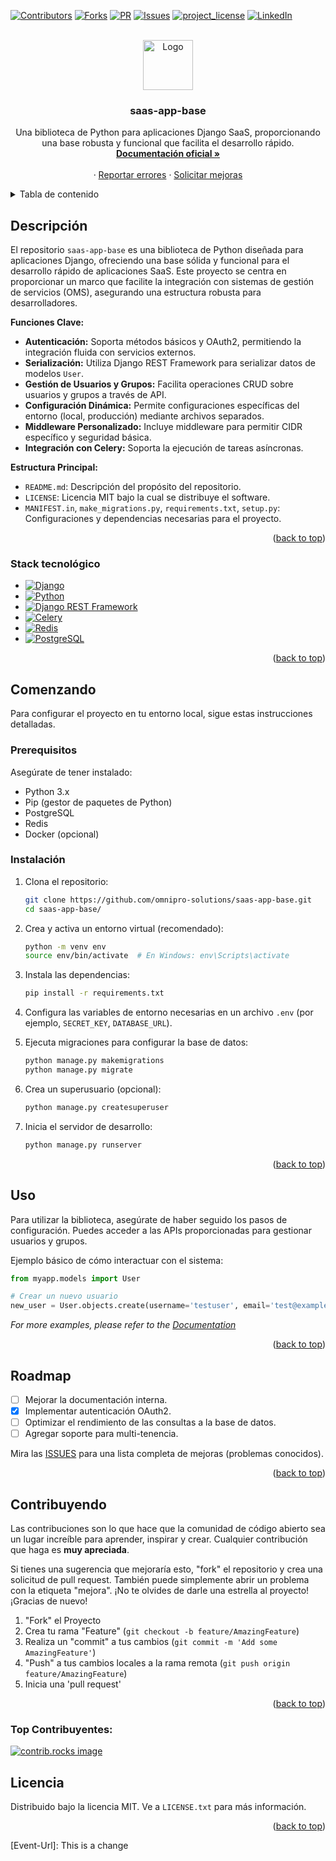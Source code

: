 <a id="readme-top"></a>
[![Contributors][contributors-shield]][contributors-url]
[![Forks][forks-shield]][forks-url]
[![PR][pull-request-shield]][pull-request-url]
[![Issues][issues-shield]][issues-url]
[![project_license][license-shield]][license-url]
[![LinkedIn][linkedin-shield]][linkedin-url]

<br />

<div align="center">

<a href="https://github.com/omnipro-solutions/saas-app-base.git">
    <img src="https://pngimg.com/uploads/github/github_PNG78.png" alt="Logo" width="80" height="80">
  </a>

<h3 align="center">saas-app-base</h3>

  <p align="center">
    Una biblioteca de Python para aplicaciones Django SaaS, proporcionando una base robusta y funcional que facilita el desarrollo rápido.
    <br />
    <a href="https://doc-oms.omni.pro/docs/reglas"><strong>Documentación oficial »</strong></a>
    <br />
    <br />
    &middot;
    <a href="https://github.com/omnipro-solutions/saas-app-base/issues">Reportar errores</a>
    &middot;
    <a href="https://github.com/omnipro-solutions/saas-app-base/issues">Solicitar mejoras</a>
  </p>
</div>

<!-- TABLA DE CONTENIDO -->
<details>
  <summary>Tabla de contenido</summary>
  <ol>
    <li>
      <a href="#descripción">Descripción</a>
      <ul>
        <li><a href="#stack-tecnológico">Stack</a></li>
      </ul>
    </li>
    <li>
      <a href="#comenzando">Comenzando</a>
      <ul>
        <li><a href="#prerequisitos">Prerequisitos</a></li>
        <li><a href="#instalacion">Instalación</a></li>
      </ul>
    </li>
    <li><a href="#usao">Uso</a></li>
    <li><a href="#roadmap">Roadmap</a></li>
    <li><a href="#contribuyendo">Contribuyendo</a></li>
    <li><a href="#top-contribuyentes">Top Contribuyentes</a></li>
    <li><a href="#licencia">Licencia</a></li>
  </ol>
</details>

<!-- SOBRE EL PROYECTO -->
## Descripción

El repositorio `saas-app-base` es una biblioteca de Python diseñada para aplicaciones Django, ofreciendo una base sólida y funcional para el desarrollo rápido de aplicaciones SaaS. Este proyecto se centra en proporcionar un marco que facilite la integración con sistemas de gestión de servicios (OMS), asegurando una estructura robusta para desarrolladores.

**Funciones Clave:**
- **Autenticación:** Soporta métodos básicos y OAuth2, permitiendo la integración fluida con servicios externos.
- **Serialización:** Utiliza Django REST Framework para serializar datos de modelos `User`.
- **Gestión de Usuarios y Grupos:** Facilita operaciones CRUD sobre usuarios y grupos a través de API.
- **Configuración Dinámica:** Permite configuraciones específicas del entorno (local, producción) mediante archivos separados.
- **Middleware Personalizado:** Incluye middleware para permitir CIDR específico y seguridad básica.
- **Integración con Celery:** Soporta la ejecución de tareas asíncronas.

**Estructura Principal:**
- `README.md`: Descripción del propósito del repositorio.
- `LICENSE`: Licencia MIT bajo la cual se distribuye el software.
- `MANIFEST.in`, `make_migrations.py`, `requirements.txt`, `setup.py`: Configuraciones y dependencias necesarias para el proyecto.

<p align="right">(<a href="#readme-top">back to top</a>)</p>

### Stack tecnológico

* [![Django][Django]][Django-url]
* [![Python][Python]][Python-url]
* [![Django REST Framework][drf]][drf-url]
* [![Celery][Celery]][Celery-url]
* [![Redis][Redis]][Redis-url]
* [![PostgreSQL][PostgreSQL]][PostgreSQL-url]

<p align="right">(<a href="#readme-top">back to top</a>)</p>

<!-- CONFIGURACIÓN LOCAL -->
## Comenzando

Para configurar el proyecto en tu entorno local, sigue estas instrucciones detalladas.

### Prerequisitos

Asegúrate de tener instalado:
- Python 3.x
- Pip (gestor de paquetes de Python)
- PostgreSQL
- Redis
- Docker (opcional)

### Instalación

1. Clona el repositorio:
   ```sh
   git clone https://github.com/omnipro-solutions/saas-app-base.git
   cd saas-app-base/
   ```

2. Crea y activa un entorno virtual (recomendado):
   ```bash
   python -m venv env
   source env/bin/activate  # En Windows: env\Scripts\activate
   ```

3. Instala las dependencias:
   ```sh
   pip install -r requirements.txt
   ```

4. Configura las variables de entorno necesarias en un archivo `.env` (por ejemplo, `SECRET_KEY`, `DATABASE_URL`).

5. Ejecuta migraciones para configurar la base de datos:
   ```sh
   python manage.py makemigrations
   python manage.py migrate
   ```

6. Crea un superusuario (opcional):
   ```bash
   python manage.py createsuperuser
   ```

7. Inicia el servidor de desarrollo:
   ```sh
   python manage.py runserver
   ```

<p align="right">(<a href="#readme-top">back to top</a>)</p>

<!-- Ejemplos de uso -->
## Uso

Para utilizar la biblioteca, asegúrate de haber seguido los pasos de configuración. Puedes acceder a las APIs proporcionadas para gestionar usuarios y grupos.

Ejemplo básico de cómo interactuar con el sistema:

```python
from myapp.models import User

# Crear un nuevo usuario
new_user = User.objects.create(username='testuser', email='test@example.com')
```

_For more examples, please refer to the [Documentation](https://doc-oms.omni.pro/docs/dev/imgs/saas-img-core)_

<p align="right">(<a href="#readme-top">back to top</a>)</p>

<!-- ROADMAP -->
## Roadmap

- [ ] Mejorar la documentación interna.
- [x] Implementar autenticación OAuth2.
- [ ] Optimizar el rendimiento de las consultas a la base de datos.
- [ ] Agregar soporte para multi-tenencia.

Mira las [ISSUES](https://github.com/omnipro-solutions/saas-app-base/issues) para una lista completa de mejoras (problemas conocidos).

<p align="right">(<a href="#readme-top">back to top</a>)</p>

<!-- CONTRIBUYENDO -->
## Contribuyendo

Las contribuciones son lo que hace que la comunidad de código abierto sea un lugar increíble para aprender, inspirar y crear. Cualquier contribución que haga es **muy apreciada**.

Si tienes una sugerencia que mejoraría esto, "fork" el repositorio y crea una solicitud de pull request. También puede simplemente abrir un problema con la etiqueta "mejora".
¡No te olvides de darle una estrella al proyecto! ¡Gracias de nuevo!

1. "Fork" el Proyecto
2. Crea tu rama "Feature" (`git checkout -b feature/AmazingFeature`)
3. Realiza un "commit" a tus cambios (`git commit -m 'Add some AmazingFeature'`)
4. "Push" a tus cambios locales a la rama remota (`git push origin feature/AmazingFeature`)
5. Inicia una 'pull request'

<p align="right">(<a href="#readme-top">back to top</a>)</p>

### Top Contribuyentes:

<a href="https://github.com/omnipro-solutions/saas-app-base/graphs/contributors">
  <img src="https://contrib.rocks/image?repo=omnipro-solutions/saas-app-base" alt="contrib.rocks image" />
</a>

<!-- LICENCIA -->
## Licencia

Distribuido bajo la licencia MIT. Ve a `LICENSE.txt` para más información.

<p align="right">(<a href="#readme-top">back to top</a>)</p>

<!-- MARKDOWN LINKS & IMAGES -->
[contributors-shield]: https://img.shields.io/github/contributors/omnipro-solutions/saas-app-base.svg?style=for-the-badge
[contributors-url]: https://github.com/omnipro-solutions/saas-app-base/graphs/contributors
[forks-shield]: https://img.shields.io/github/forks/omnipro-solutions/saas-app-base.svg?style=for-the-badge
[forks-url]: https://github.com/omnipro-solutions/saas-app-base/network/members
[stars-shield]: https://img.shields.io/github/stars/omnipro-solutions/saas-app-base.svg?style=for-the-badge
[stars-url]: https://github.com/omnipro-solutions/saas-app-base/stargazers
[issues-shield]: https://img.shields.io/github/issues/omnipro-solutions/saas-app-base.svg?style=for-the-badge
[issues-url]: https://github.com/omnipro-solutions/saas-app-base/issues
[license-shield]: https://img.shields.io/github/license/omnipro-solutions/saas-app-base.svg?style=for-the-badge
[license-url]: https://github.com/omnipro-solutions/saas-app-base/blob/master/LICENSE.txt
[linkedin-shield]: https://img.shields.io/badge/-LinkedIn-black.svg?style=for-the-badge&logo=linkedin&colorB=555
[linkedin-url]: https://www.linkedin.com/company/omni.pro/
[pull-request-shield]: https://img.shields.io/github/issues-pr-raw/omnipro-solutions/saas-app-base.svg?style=for-the-badge
[pull-request-url]: https://github.com/omnipro-solutions/saas-app-base/pulls

[Django]: https://img.shields.io/badge/Django-%23092E20.svg?style=for-the-badge&logo=Django&logoColor=white
[Django-url]: https://www.djangoproject.com/
[Python]: https://img.shields.io/badge/Python-3776AB?style=for-the-badge&logo=python&logoColor=white
[Python-url]: https://www.python.org/
[drf]: https://img.shields.io/badge/django_rest_framework-%230092E20.svg?style=for-the-badge&logo=djangorestframework&logoColor=white
[drf-url]: https://www.django-rest-framework.org/
[Celery]: https://img.shields.io/badge/Celery-4A154B?style=for-the-badge&logo=celery&logoColor=white
[Celery-url]: http://www.celeryproject.org/
[Redis]: https://img.shields.io/badge/redis-%23DD0031.svg?style=for-the-badge&logo=redis&logoColor=white
[Redis-url]: https://redis.io/
[PostgreSQL]: https://img.shields.io/badge/PostgreSQL-316192?style=for-the-badge&logo=postgresql&logoColor=white
[PostgreSQL-url]: https://www.postgresql.org/
[Event-Url]: This is a change
